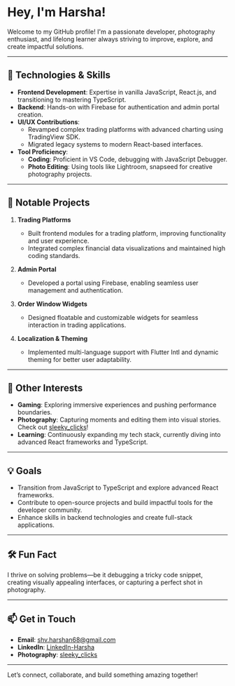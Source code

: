 # Hey, I'm Harsha!  

Welcome to my GitHub profile! I'm a passionate developer, photography enthusiast, and lifelong learner always striving to improve, explore, and create impactful solutions.  

---

## 🔧 Technologies & Skills  

- **Frontend Development**: Expertise in vanilla JavaScript, React.js, and transitioning to mastering TypeScript.  
- **Backend**: Hands-on with Firebase for authentication and admin portal creation.  
- **UI/UX Contributions**:  
  - Revamped complex trading platforms with advanced charting using TradingView SDK.  
  - Migrated legacy systems to modern React-based interfaces.  
- **Tool Proficiency**:  
  - **Coding**: Proficient in VS Code, debugging with JavaScript Debugger.  
  - **Photo Editing**: Using tools like Lightroom, snapseed for creative photography projects.  

---

## 🌟 Notable Projects  

1. **Trading Platforms**  
   - Built frontend modules for a trading platform, improving functionality and user experience.  
   - Integrated complex financial data visualizations and maintained high coding standards.  

2. **Admin Portal**  
   - Developed a portal using Firebase, enabling seamless user management and authentication.  

3. **Order Window Widgets**  
   - Designed floatable and customizable widgets for seamless interaction in trading applications.  

4. **Localization & Theming**  
   - Implemented multi-language support with Flutter Intl and dynamic theming for better user adaptability.  

---

## 🚀 Other Interests  

- **Gaming**: Exploring immersive experiences and pushing performance boundaries.  
- **Photography**: Capturing moments and editing them into visual stories. Check out [sleeky_clicks](https://www.instagram.com/sleeky_clicks)!  
- **Learning**: Continuously expanding my tech stack, currently diving into advanced React frameworks and TypeScript.  

---

## 💡 Goals  

- Transition from JavaScript to TypeScript and explore advanced React frameworks.  
- Contribute to open-source projects and build impactful tools for the developer community.  
- Enhance skills in backend technologies and create full-stack applications.  

---

## 🛠️ Fun Fact  

I thrive on solving problems—be it debugging a tricky code snippet, creating visually appealing interfaces, or capturing a perfect shot in photography.  

---

## 📫 Get in Touch  

- **Email**: [shv.harshan68@gmail.com](mailto:shv.harshan68@gmail.com)  
- **LinkedIn**: [LinkedIn-Harsha](https://www.linkedin.com/in/harsha-vardhan-4a4687151/)  
- **Photography**: [sleeky_clicks](https://www.instagram.com/sleeky_clicks)  

---

Let’s connect, collaborate, and build something amazing together!  
